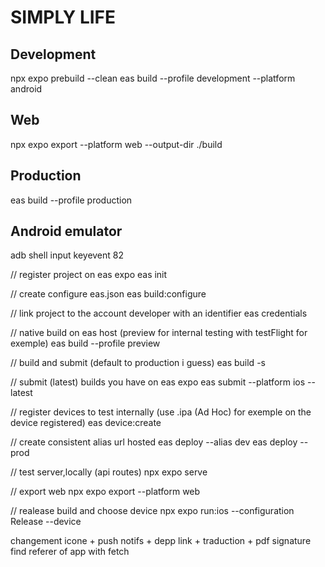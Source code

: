 # SIMPLY LIFE

## Development 

npx expo prebuild --clean 
eas build --profile development --platform android

## Web

npx expo export --platform web --output-dir ./build

## Production

eas build --profile production

## Android emulator
														
adb shell input keyevent 82

// register project on eas expo
eas init

// create configure eas.json
eas build:configure

// link project to the account developer with an identifier
eas credentials

// native build on eas host (preview for internal testing with testFlight for exemple)
eas build  --profile preview

// build and submit (default to production i guess)
eas build -s

// submit (latest) builds you have on eas expo
eas submit --platform ios --latest

// register devices to test internally (use .ipa (Ad Hoc) for exemple on the device registered)
 eas device:create

// create consistent alias url hosted
eas deploy --alias dev
eas deploy --prod

// test server,locally (api routes)
npx expo serve 

// export web
npx expo export --platform web

// realease build and choose device
npx expo run:ios --configuration Release --device

changement icone + push notifs + depp link + traduction + pdf signature
find referer of app with fetch